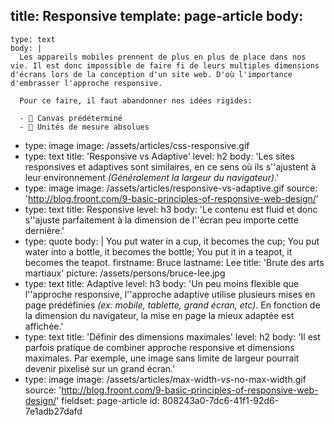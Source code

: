 title: Responsive
template: page-article
body:
  -
    type: text
    body: |
      Les appareils mobiles prennent de plus en plus de place dans nos vie. Il est donc impossible de faire fi de leurs multiples dimensions d'écrans lors de la conception d'un site web. D'où l'importance d'embrasser l'approche responsive.
      
      Pour ce faire, il faut abandonner nos idées rigides:
      
      - 🚫 Canvas prédéterminé
      - 🚫 Unités de mesure absolues
  -
    type: image
    image: /assets/articles/css-responsive.gif
  -
    type: text
    title: 'Responsive vs Adaptive'
    level: h2
    body: 'Les sites responsives et adaptives sont similaires, en ce sens où ils s''ajustent à leur environnement *(Généralement la largeur du navigateur)*.'
  -
    type: image
    image: /assets/articles/responsive-vs-adaptive.gif
    source: 'http://blog.froont.com/9-basic-principles-of-responsive-web-design/'
  -
    type: text
    title: Responsive
    level: h3
    body: 'Le contenu est fluid et donc s''ajuste parfaitement à la dimension de l''écran peu importe cette dernière.'
  -
    type: quote
    body: |
      You put water in a cup, it becomes the cup;
      You put water into a bottle, it becomes the bottle;
      You put it in a teapot, it becomes the teapot.
    firstname: Bruce
    lastname: Lee
    title: 'Brute des arts martiaux'
    picture: /assets/persons/bruce-lee.jpg
  -
    type: text
    title: Adaptive
    level: h3
    body: 'Un peu moins flexible que l''approche responsive, l''approche adaptive utilise plusieurs mises en page prédéfinies *(ex: mobile, tablette, grand écran, etc)*. En fonction de la dimension du navigateur, la mise en page la mieux adaptée est affichée.'
  -
    type: text
    title: 'Définir des dimensions maximales'
    level: h2
    body: 'Il est parfois pratique de combiner approche responsive et dimensions maximales. Par exemple, une image sans limite de largeur pourrait devenir pixelisé sur un grand écran.'
  -
    type: image
    image: /assets/articles/max-width-vs-no-max-width.gif
    source: 'http://blog.froont.com/9-basic-principles-of-responsive-web-design/'
fieldset: page-article
id: 808243a0-7dc6-41f1-92d6-7e1adb27dafd
